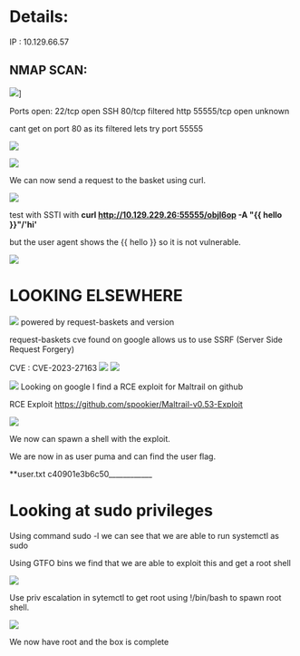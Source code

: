 
# Details: 
IP :  10.129.66.57

## NMAP SCAN:

![](attachment/8778ed22912712e9d47ea9e3dd464b8a.png)]

Ports open:
22/tcp open SSH
80/tcp filtered http 
55555/tcp open unknown


cant get on port 80 as its filtered
lets try port 55555

![](attachment/ab5fb3d765ed048daec7f04c5d77775f.png)


![](attachment/9bcea793bd4359003a0da115b775e2dd.png)

We can now send a request to the basket using curl.

![](attachment/2e0426f5b5247fe6d1e3e23a9be03d85.png)

test with SSTI with **curl http://10.129.229.26:55555/objl6op -A "{{ hello }}"/'hi'**

but the user agent shows the {{ hello }} so it is not vulnerable.

![](attachment/590fdcf4e9033cebfbcd8b37f05bf9d6.png)


# LOOKING ELSEWHERE

![](attachment/fa61551464d79329de00a9857b32f9c9.png)
powered by request-baskets and version


request-baskets cve found on google allows us to use SSRF (Server Side Request Forgery)

CVE : CVE-2023-27163
![](attachment/c2b3d9cdd3564a107dca61352f9eec40.png)
![](attachment/03a0233a7da4482a2303cf99f993dba8.png)

![](attachment/59a9531cdec62775042a2540d3711e0a.png)
Looking on google I find a RCE exploit for Maltrail on github

RCE Exploit https://github.com/spookier/Maltrail-v0.53-Exploit


![](attachment/c4290cc174313a76c39102f27744f23c.png)

We now can spawn a shell with the exploit.

We are now in as user puma and can find the user flag.

**user.txt c40901e3b6c50____________

# Looking at sudo privileges

Using command sudo -l we can see that we are able to run systemctl as sudo

Using GTFO bins we find that we are able to exploit this and get a root shell

![](attachment/371fe3e0f33eda17b7ccff3f9a5870e6.png)

Use priv escalation in sytemctl to get root using !/bin/bash to spawn root shell.

![](attachment/cea3b61dfc214935960185c85b1925a3.png)

We now have root and the box is complete




